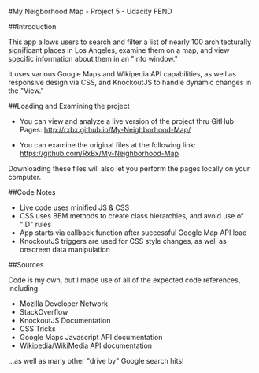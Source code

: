 #My Neigborhood Map - Project 5 - Udacity FEND

##Introduction

This app allows users to search and filter a list of nearly 100 architecturally significant places in Los Angeles, examine them on a map, and view specific information about them in an "info window."

It uses various Google Maps and Wikipedia API capabilities, as well as responsive design via CSS, and KnockoutJS to handle dynamic changes in the "View."

##Loading and Examining the project

- You can view and analyze a live version of the project thru GitHub Pages:
http://rxbx.github.io/My-Neighborhood-Map/

- You can examine the original files at the following link:
https://github.com/RxBx/My-Neighborhood-Map

Downloading these files will also let you perform the pages locally on your computer.

##Code Notes

- Live code uses minified JS & CSS
- CSS uses BEM methods to create class hierarchies, and avoid use of "ID" rules
- App starts via callback function after successful Google Map API load
- KnockoutJS triggers are used for CSS style changes, as well as onscreen data manipulation

##Sources

Code is my own, but I made use of all of the expected code references, including:

- Mozilla Developer Network
- StackOverflow
- KnockoutJS Documentation
- CSS Tricks
- Google Maps Javascript API documentation
- Wikipedia/WikiMedia API documentation

...as well as many other "drive by" Google search hits!

